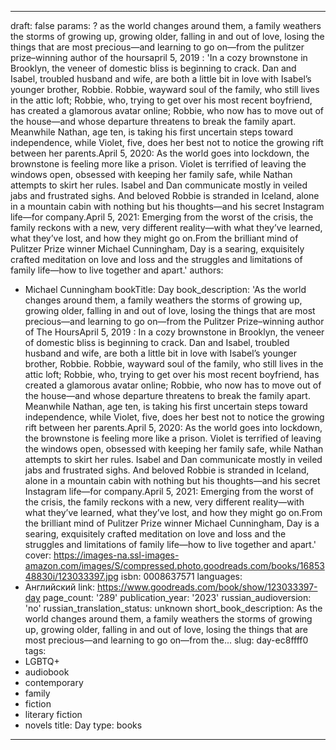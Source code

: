 ---
draft: false
params:
  ? as the world changes around them, a family weathers the storms of growing up,
    growing older, falling in and out of love, losing the things that are most precious—and
    learning to go on—from the pulitzer prize–winning author of the hoursapril 5,
    2019
  : 'In a cozy brownstone in Brooklyn, the veneer of domestic bliss is beginning to
    crack. Dan and Isabel, troubled husband and wife, are both a little bit in love
    with Isabel’s younger brother, Robbie. Robbie, wayward soul of the family, who
    still lives in the attic loft; Robbie, who, trying to get over his most recent
    boyfriend, has created a glamorous avatar online; Robbie, who now has to move
    out of the house—and whose departure threatens to break the family apart. Meanwhile
    Nathan, age ten, is taking his first uncertain steps toward independence, while
    Violet, five, does her best not to notice the growing rift between her parents.April
    5, 2020: As the world goes into lockdown, the brownstone is feeling more like
    a prison. Violet is terrified of leaving the windows open, obsessed with keeping
    her family safe, while Nathan attempts to skirt her rules. Isabel and Dan communicate
    mostly in veiled jabs and frustrated sighs. And beloved Robbie is stranded in
    Iceland, alone in a mountain cabin with nothing but his thoughts—and his secret
    Instagram life—for company.April 5, 2021: Emerging from the worst of the crisis,
    the family reckons with a new, very different reality—with what they’ve learned,
    what they’ve lost, and how they might go on.From the brilliant mind of Pulitzer
    Prize winner Michael Cunningham, Day is a searing, exquisitely crafted meditation
    on love and loss and the struggles and limitations of family life—how to live
    together and apart.'
  authors:
  - Michael Cunningham
  bookTitle: Day
  book_description: 'As the world changes around them, a family weathers the storms
    of growing up, growing older, falling in and out of love, losing the things that
    are most precious—and learning to go on—from the Pulitzer Prize–winning author
    of The HoursApril 5, 2019 : In a cozy brownstone in Brooklyn, the veneer of domestic
    bliss is beginning to crack. Dan and Isabel, troubled husband and wife, are both
    a little bit in love with Isabel’s younger brother, Robbie. Robbie, wayward soul
    of the family, who still lives in the attic loft; Robbie, who, trying to get over
    his most recent boyfriend, has created a glamorous avatar online; Robbie, who
    now has to move out of the house—and whose departure threatens to break the family
    apart. Meanwhile Nathan, age ten, is taking his first uncertain steps toward independence,
    while Violet, five, does her best not to notice the growing rift between her parents.April
    5, 2020: As the world goes into lockdown, the brownstone is feeling more like
    a prison. Violet is terrified of leaving the windows open, obsessed with keeping
    her family safe, while Nathan attempts to skirt her rules. Isabel and Dan communicate
    mostly in veiled jabs and frustrated sighs. And beloved Robbie is stranded in
    Iceland, alone in a mountain cabin with nothing but his thoughts—and his secret
    Instagram life—for company.April 5, 2021: Emerging from the worst of the crisis,
    the family reckons with a new, very different reality—with what they’ve learned,
    what they’ve lost, and how they might go on.From the brilliant mind of Pulitzer
    Prize winner Michael Cunningham, Day is a searing, exquisitely crafted meditation
    on love and loss and the struggles and limitations of family life—how to live
    together and apart.'
  cover: https://images-na.ssl-images-amazon.com/images/S/compressed.photo.goodreads.com/books/1685348830i/123033397.jpg
  isbn: 0008637571
  languages:
  - Английский
  link: https://www.goodreads.com/book/show/123033397-day
  page_count: '289'
  publication_year: '2023'
  russian_audioversion: 'no'
  russian_translation_status: unknown
  short_book_description: As the world changes around them, a family weathers the
    storms of growing up, growing older, falling in and out of love, losing the things
    that are most precious—and learning to go on—from the...
  slug: day-ec8ffff0
  tags:
  - LGBTQ+
  - audiobook
  - contemporary
  - family
  - fiction
  - literary fiction
  - novels
title: Day
type: books
------
